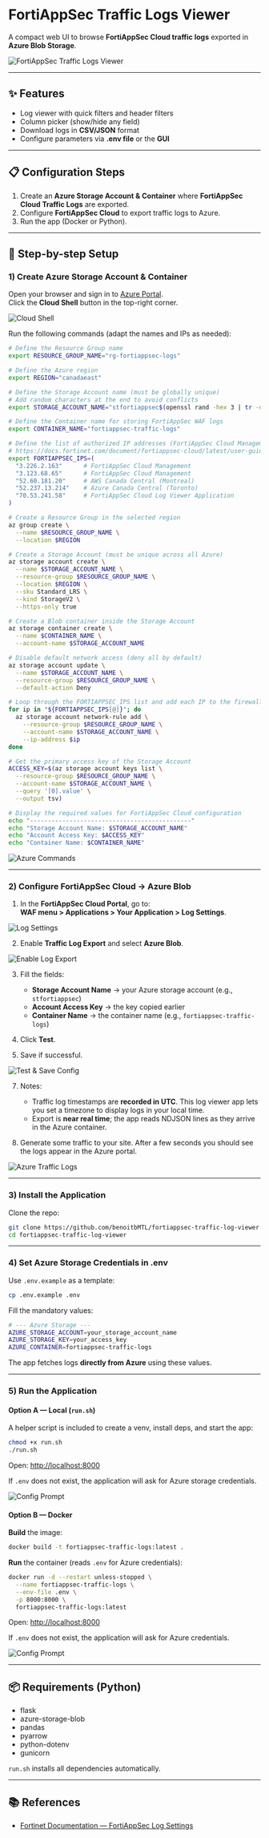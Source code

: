 # FortiAppSec Traffic Logs Viewer

A compact web UI to browse **FortiAppSec Cloud traffic logs** exported in **Azure Blob Storage**.  

![FortiAppSec Traffic Logs Viewer](images/app-screenshot.png)

---

## ✨ Features
- Log viewer with quick filters and header filters  
- Column picker (show/hide any field)  
- Download logs in **CSV/JSON** format  
- Configure parameters via **.env file** or the **GUI**  

---

## 📋 Configuration Steps
1. Create an **Azure Storage Account & Container** where **FortiAppSec Cloud Traffic Logs** are exported.  
2. Configure **FortiAppSec Cloud** to export traffic logs to Azure.  
3. Run the app (Docker or Python).  

---

## 🧭 Step-by-step Setup

### 1) Create Azure Storage Account & Container

Open your browser and sign in to [Azure Portal](https://portal.azure.com/).  
Click the **Cloud Shell** button in the top-right corner.  

![Cloud Shell](images/cloud-shell.png)

Run the following commands (adapt the names and IPs as needed):

```bash
# Define the Resource Group name
export RESOURCE_GROUP_NAME="rg-fortiappsec-logs"

# Define the Azure region
export REGION="canadaeast"

# Define the Storage Account name (must be globally unique)
# Add random characters at the end to avoid conflicts
export STORAGE_ACCOUNT_NAME="stfortiappsec$(openssl rand -hex 3 | tr -d '\n' | cut -c1-6)"

# Define the Container name for storing FortiAppSec WAF logs
export CONTAINER_NAME="fortiappsec-traffic-logs"

# Define the list of authorized IP addresses (FortiAppSec Cloud Management + Log exporters + App location)
# https://docs.fortinet.com/document/fortiappsec-cloud/latest/user-guide/681595/log-settings
export FORTIAPPSEC_IPS=(
  "3.226.2.163"      # FortiAppSec Cloud Management
  "3.123.68.65"      # FortiAppSec Cloud Management
  "52.60.181.20"     # AWS Canada Central (Montreal)
  "52.237.13.214"    # Azure Canada Central (Toronto)
  "70.53.241.58"     # FortiAppSec Cloud Log Viewer Application
)

# Create a Resource Group in the selected region
az group create \
  --name $RESOURCE_GROUP_NAME \
  --location $REGION

# Create a Storage Account (must be unique across all Azure)
az storage account create \
  --name $STORAGE_ACCOUNT_NAME \
  --resource-group $RESOURCE_GROUP_NAME \
  --location $REGION \
  --sku Standard_LRS \
  --kind StorageV2 \
  --https-only true

# Create a Blob container inside the Storage Account
az storage container create \
  --name $CONTAINER_NAME \
  --account-name $STORAGE_ACCOUNT_NAME

# Disable default network access (deny all by default)
az storage account update \
  --name $STORAGE_ACCOUNT_NAME \
  --resource-group $RESOURCE_GROUP_NAME \
  --default-action Deny

# Loop through the FORTIAPPSEC_IPS list and add each IP to the firewall rules
for ip in "${FORTIAPPSEC_IPS[@]}"; do
  az storage account network-rule add \
    --resource-group $RESOURCE_GROUP_NAME \
    --account-name $STORAGE_ACCOUNT_NAME \
    --ip-address $ip
done

# Get the primary access key of the Storage Account
ACCESS_KEY=$(az storage account keys list \
  --resource-group $RESOURCE_GROUP_NAME \
  --account-name $STORAGE_ACCOUNT_NAME \
  --query '[0].value' \
  --output tsv)

# Display the required values for FortiAppSec Cloud configuration
echo "---------------------------------------------"
echo "Storage Account Name: $STORAGE_ACCOUNT_NAME"
echo "Account Access Key: $ACCESS_KEY"
echo "Container Name: $CONTAINER_NAME"
```

![Azure Commands](images/azure-commands.png)

---

### 2) Configure FortiAppSec Cloud → Azure Blob

1. In the **FortiAppSec Cloud Portal**, go to:  
   **WAF menu > Applications > Your Application > Log Settings**.  

![Log Settings](images/log-settings.png)  

2. Enable **Traffic Log Export** and select **Azure Blob**.  

![Enable Log Export](images/enable-log-export.png)  

3. Fill the fields:  
   - **Storage Account Name** → your Azure storage account (e.g., `stfortiappsec`)  
   - **Account Access Key** → the key copied earlier  
   - **Container Name** → the container name (e.g., `fortiappsec-traffic-logs`)  

4. Click **Test**.  

5. Save if successful.  

![Test & Save Config](images/test-save.png)  

7. Notes:  
   - Traffic log timestamps are **recorded in UTC**. This log viewer app lets you set a timezone to display logs in your local time.  
   - Export is **near real time**; the app reads NDJSON lines as they arrive in the Azure container.  

8. Generate some traffic to your site. After a few seconds you should see the logs appear in the Azure portal.

![Azure Traffic Logs](images/azure-traffic-logs.png)

---

### 3) Install the Application

Clone the repo:
```bash
git clone https://github.com/benoitbMTL/fortiappsec-traffic-log-viewer.git
cd fortiappsec-traffic-log-viewer
```

---

### 4) Set Azure Storage Credentials in .env

Use `.env.example` as a template:  
```bash
cp .env.example .env
```

Fill the mandatory values:

```bash
# --- Azure Storage ---
AZURE_STORAGE_ACCOUNT=your_storage_account_name
AZURE_STORAGE_KEY=your_access_key
AZURE_CONTAINER=fortiappsec-traffic-logs
```

The app fetches logs **directly from Azure** using these values.

---

### 5) Run the Application

#### Option A — Local (`run.sh`)

A helper script is included to create a venv, install deps, and start the app:

```bash
chmod +x run.sh
./run.sh
```

Open: [http://localhost:8000](http://localhost:8000)  

If `.env` does not exist, the application will ask for Azure storage credentials.  

![Config Prompt](images/config_prompt.png)  

#### Option B — Docker

**Build** the image:
```bash
docker build -t fortiappsec-traffic-logs:latest .
```

**Run** the container (reads `.env` for Azure credentials):
```bash
docker run -d --restart unless-stopped \
  --name fortiappsec-traffic-logs \
  --env-file .env \
  -p 8000:8000 \
  fortiappsec-traffic-logs:latest
```

Open: [http://localhost:8000](http://localhost:8000)  

If `.env` does not exist, the application will ask for Azure credentials. 

![Config Prompt](images/config_prompt.png)  

---

## 📦 Requirements (Python)
- flask  
- azure-storage-blob  
- pandas  
- pyarrow  
- python-dotenv  
- gunicorn  

`run.sh` installs all dependencies automatically.  

---

## 📚 References
- [Fortinet Documentation — FortiAppSec Log Settings](https://docs.fortinet.com/document/fortiappsec-cloud/latest/user-guide/681595/log-settings)
